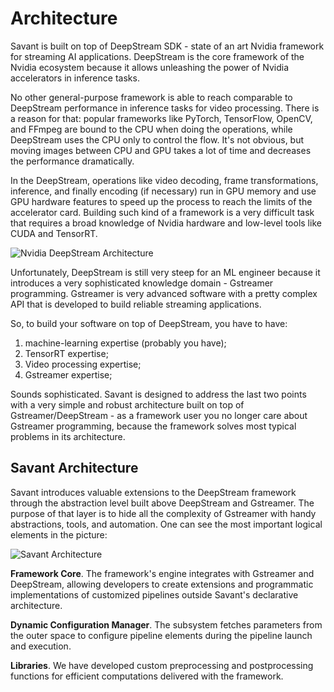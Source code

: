 # Architecture

Savant is built on top of DeepStream SDK - state of an art Nvidia framework for streaming AI applications. DeepStream is the core framework of the Nvidia ecosystem because it allows unleashing the power of Nvidia accelerators in inference tasks. 

No other general-purpose framework is able to reach comparable to DeepStream performance in inference tasks for video processing. There is a reason for that: popular frameworks like PyTorch, TensorFlow, OpenCV, and FFmpeg are bound to the CPU when doing the operations, while DeepStream uses the CPU only to control the flow. It's not obvious, but moving images between CPU and GPU takes a lot of time and decreases the performance dramatically.

In the DeepStream, operations like video decoding, frame transformations, inference, and finally encoding (if necessary) run in GPU memory and use GPU hardware features to speed up the process to reach the limits of the accelerator card. Building such kind of a framework is a very difficult task that requires a broad knowledge of Nvidia hardware and low-level tools like CUDA and TensorRT.

![Nvidia DeepStream Architecture](https://user-images.githubusercontent.com/15047882/167308102-eea0915d-e1e5-4924-bd4c-69da34d47fc7.png)

Unfortunately, DeepStream is still very steep for an ML engineer because it introduces a very sophisticated knowledge domain - Gstreamer programming. Gstreamer is very advanced software with a pretty complex API that is developed to build reliable streaming applications.

So, to build your software on top of DeepStream, you have to have:
1. machine-learning expertise (probably you have);
2. TensorRT expertise;
3. Video processing expertise;
4. Gstreamer expertise;

Sounds sophisticated. Savant is designed to address the last two points with a very simple and robust architecture built on top of Gstreamer/DeepStream - as a framework user you no longer care about Gstreamer programming, because the framework solves most typical problems in its architecture.

## Savant Architecture

Savant introduces valuable extensions to the DeepStream framework through the abstraction level built above DeepStream and Gstreamer. The purpose of that layer is to hide all the complexity of Gstreamer with handy abstractions, tools, and automation. One can see the most important logical elements in the picture:

![Savant Architecture](https://user-images.githubusercontent.com/15047882/168017486-a8cd71a1-2154-426e-990c-eec27ac72937.png)


**Framework Core**. The framework's engine integrates with Gstreamer and DeepStream, allowing developers to create extensions and programmatic implementations of customized pipelines outside Savant's declarative architecture.

**Dynamic Configuration Manager**. The subsystem fetches parameters from the outer space to configure pipeline elements during the pipeline launch and execution.

**Libraries**. We have developed custom preprocessing and postprocessing functions for efficient computations delivered with the framework.

